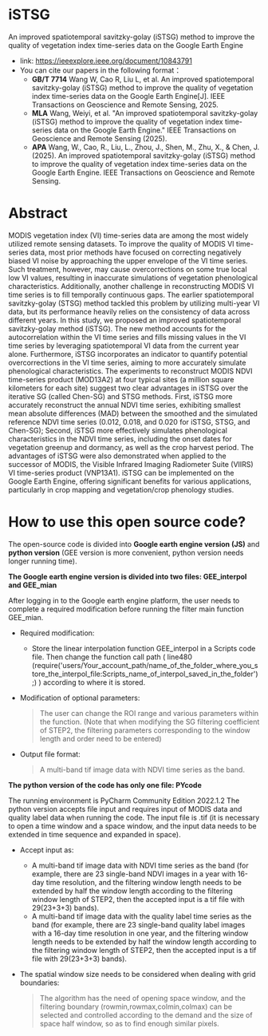 # iSTSG
An improved spatiotemporal savitzky-golay (iSTSG) method to improve the quality of vegetation index time-series data on the Google Earth Engine

- link: https://ieeexplore.ieee.org/document/10843791
- You can cite our papers in the following format：
  - **GB/T 7714**   Wang W, Cao R, Liu L, et al. An improved spatiotemporal savitzky-golay (iSTSG) method to improve the quality of vegetation index time-series data on the Google Earth Engine[J]. IEEE Transactions on Geoscience and Remote Sensing, 2025.
  - **MLA**  Wang, Weiyi, et al. "An improved spatiotemporal savitzky-golay (iSTSG) method to improve the quality of vegetation index time-series data on the Google Earth Engine." IEEE Transactions on Geoscience and Remote Sensing (2025).
  - **APA**   Wang, W., Cao, R., Liu, L., Zhou, J., Shen, M., Zhu, X., & Chen, J. (2025). An improved spatiotemporal savitzky-golay (iSTSG) method to improve the quality of vegetation index time-series data on the Google Earth Engine. IEEE Transactions on Geoscience and Remote Sensing.

# Abstract
MODIS vegetation index (VI) time-series data are among the most widely utilized remote sensing datasets. To improve the quality of MODIS VI time-series data, most prior methods have focused on correcting negatively biased VI noise by approaching the upper envelope of the VI time series. Such treatment, however, may cause overcorrections on some true local low VI values, resulting in inaccurate simulations of vegetation phenological characteristics. Additionally, another challenge in reconstructing MODIS VI time series is to fill temporally continuous gaps. The earlier spatiotemporal savitzky-golay (STSG) method tackled this problem by utilizing multi-year VI data, but its performance heavily relies on the consistency of data across different years. In this study, we proposed an improved spatiotemporal savitzky-golay method (iSTSG). The new method accounts for the autocorrelation within the VI time series and fills missing values in the VI time series by leveraging spatiotemporal VI data from the current year alone. Furthermore, iSTSG incorporates an indicator to quantify potential overcorrections in the VI time series, aiming to more accurately simulate phenological characteristics. The experiments to reconstruct MODIS NDVI time-series product (MOD13A2) at four typical sites (a million square kilometers for each site) suggest two clear advantages in iSTSG over the iterative SG (called Chen-SG) and STSG methods. First, iSTSG more accurately reconstruct the annual NDVI time series, exhibiting smallest mean absolute differences (MAD) between the smoothed and the simulated reference NDVI time series (0.012, 0.018, and 0.020 for iSTSG, STSG, and Chen-SG); Second, iSTSG more effectively simulates phenological characteristics in the NDVI time series, including the onset dates for vegetation greenup and dormancy, as well as the crop harvest period. The advantages of iSTSG were also demonstrated when applied to the successor of MODIS, the Visible Infrared Imaging Radiometer Suite (VIIRS) VI time-series product (VNP13A1). iSTSG can be implemented on the Google Earth Engine, offering significant benefits for various applications, particularly in crop mapping and vegetation/crop phenology studies.


# How to use this open source code?
The open-source code is divided into **Google earth engine version (JS)** and **python version** (GEE version is more convenient, python version needs longer running time).

**The Google earth engine version is divided into two files: GEE_interpol and GEE_mian**

After logging in to the Google earth engine platform, the user needs to complete a required modification before running the filter main function GEE_mian.

- Required modification:
  - Store the linear interpolation function GEE_interpol in a Scripts code file. Then change the function call path ( line480 (require('users/Your_account_path/name_of_the_folder_where_you_store_the_interpol_file:Scripts_name_of_interpol_saved_in_the_folder');) ) according to where it is stored.

- Modification of optional parameters:
  > The user can change the ROI range and various parameters within the function. (Note that when modifying the SG filtering coefficient of STEP2, the filtering parameters corresponding to the window length and order need to be entered)

- Output file format:
  >  A multi-band tif image data with NDVI time series as the band.

**The python version of the code has only one file: PYcode**

The running environment is PyCharm Community Edition 2022.1.2
The python version accepts file input and requires input of MODIS data and quality label data when running the code.
The input file is .tif (it is necessary to open a time window and a space window, and the input data needs to be extended in time sequence and expanded in space).

- Accept input as:
  - A multi-band tif image data with NDVI time series as the band (for example, there are 23 single-band NDVI images in a year with 16-day time resolution, and the filtering window length needs to be extended by half the window length according to the filtering window length of STEP2, then the accepted input is a tif file with 29(23+3+3) bands).
  - A multi-band tif image data with the quality label time series as the band (for example, there are 23 single-band quality label images with a 16-day time resolution in one year, and the filtering window length needs to be extended by half the window length according to the filtering window length of STEP2, then the accepted input is a tif file with 29(23+3+3) bands).

- The spatial window size needs to be considered when dealing with grid boundaries:
  > The algorithm has the need of opening space window, and the filtering boundary (rowmin,rowmax,colmin,colmax) can be selected and controlled according to the demand and the size of space half window, so as to find enough similar pixels.
